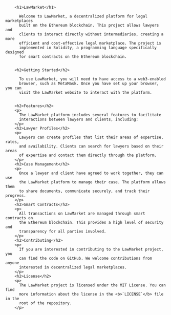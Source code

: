         <h1>LawMarket</h1>
        
          Welcome to LawMarket, a decentralized platform for legal marketplaces
          built on the Ethereum blockchain. This project allows lawyers and
          clients to interact directly without intermediaries, creating a more
          efficient and cost-effective legal marketplace. The project is
          implemented in Solidity, a programming language specifically designed
          for smart contracts on the Ethereum blockchain.
        

        <h2>Getting Started</h2>
        
          To use LawMarket, you will need to have access to a web3-enabled
          browser, such as MetaMask. Once you have set up your browser, you can
          visit the LawMarket website to interact with the platform.
        

        <h2>Features</h2>
        <p>
          The LawMarket platform includes several features to facilitate
          interactions between lawyers and clients, including:
        </p>
        <h2>Lawyer Profiles</h2>
        <p>
          Lawyers can create profiles that list their areas of expertise, rates,
          and availability. Clients can search for lawyers based on their areas
          of expertise and contact them directly through the platform.
        </p>
        <h2>Case Management</h2>
        <p>
          Once a lawyer and client have agreed to work together, they can use
          the LawMarket platform to manage their case. The platform allows them
          to share documents, communicate securely, and track their progress.
        </p>
        <h2>Smart Contracts</h2>
        <p>
          All transactions on LawMarket are managed through smart contracts on
          the Ethereum blockchain. This provides a high level of security and
          transparency for all parties involved.
        </p>
        <h2>Contributing</h2>
        <p>
          If you are interested in contributing to the LawMarket project, you
          can find the code on GitHub. We welcome contributions from anyone
          interested in decentralized legal marketplaces.
        </p>
        <h2>License</h2>
        <p>
          The LawMarket project is licensed under the MIT License. You can find
          more information about the license in the <b>`LICENSE`</b> file in the
          root of the repository.
        </p>
